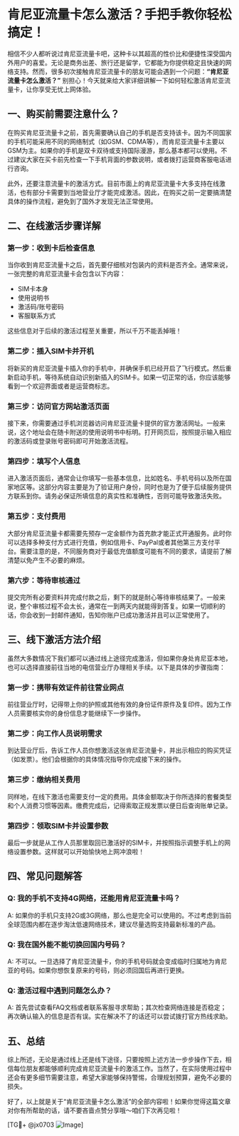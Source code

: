 # 肯尼亚流量卡怎么激活？手把手教你轻松搞定！

相信不少人都听说过肯尼亚流量卡吧，这种卡以其超高的性价比和便捷性深受国内外用户的喜爱。无论是商务出差、旅行还是留学，它都能为你提供稳定且快速的网络支持。然而，很多初次接触肯尼亚流量卡的朋友可能会遇到一个问题：**“肯尼亚流量卡怎么激活？”** 别担心！今天就来给大家详细讲解一下如何轻松激活肯尼亚流量卡，让你享受无忧上网体验。

## 一、购买前需要注意什么？

在购买肯尼亚流量卡之前，首先需要确认自己的手机是否支持该卡。因为不同国家的手机可能采用不同的网络制式（如GSM、CDMA等），而肯尼亚流量卡主要以GSM为主。如果你的手机是双卡双待或支持国际漫游，那么基本都可以使用。不过建议大家在买卡前先检查一下手机背面的参数说明，或者拨打运营商客服电话进行咨询。

此外，还要注意流量卡的激活方式。目前市面上的肯尼亚流量卡大多支持在线激活，也有部分卡需要到当地营业厅才能完成激活。因此，在购买之前一定要搞清楚具体的操作流程，避免到了国外才发现无法正常使用。

## 二、在线激活步骤详解

### 第一步：收到卡后检查信息

当你收到肯尼亚流量卡之后，首先要仔细核对包装内的资料是否齐全。通常来说，一张完整的肯尼亚流量卡会包含以下内容：

- SIM卡本身
- 使用说明书
- 激活码/账号密码
- 客服联系方式

这些信息对于后续的激活过程至关重要，所以千万不能丢掉哦！

### 第二步：插入SIM卡并开机

将新买的肯尼亚流量卡插入你的手机中，并确保手机已经开启了飞行模式。然后重新启动手机，等待系统自动识别新插入的SIM卡。如果一切正常的话，你应该能够看到一个欢迎界面或者是运营商标志。

### 第三步：访问官方网站激活页面

接下来，你需要通过手机浏览器访问肯尼亚流量卡提供的官方激活网址。一般来说，这个地址会在随卡附送的使用说明书中标明。打开网页后，按照提示输入相应的激活码或登录账号密码即可开始激活流程。

### 第四步：填写个人信息

进入激活页面后，通常会让你填写一些基本信息，比如姓名、手机号码以及所在国家地区等。这部分内容主要是为了验证用户身份，同时也是为了便于后续服务提供方联系到你。请务必保证所填信息的真实性和准确性，否则可能导致激活失败。

### 第五步：支付费用

大部分肯尼亚流量卡都需要先预存一定金额作为首充款才能正式开通服务。此时你可以选择多种支付方式进行充值，例如信用卡、PayPal或者其他第三方支付平台。需要注意的是，不同服务商对于最低充值额度可能有不同的要求，请提前了解清楚以免产生不必要的麻烦。

### 第六步：等待审核通过

提交完所有必要资料并完成付款之后，剩下的就是耐心等待审核结果了。一般来说，整个审核过程不会太长，通常在一到两天内就能得到答复。如果一切顺利的话，你会收到一封邮件通知，告知你账户已成功激活并且可以正常使用了。

## 三、线下激活方法介绍

虽然大多数情况下我们都可以通过线上途径完成激活，但如果你身处肯尼亚本地，也可以选择直接前往当地的电信营业厅办理相关手续。以下是具体的步骤指南：

### 第一步：携带有效证件前往营业网点

前往营业厅时，记得带上你的护照或其他有效的身份证件原件及复印件。因为工作人员需要核实你的身份信息才能继续下一步操作。

### 第二步：向工作人员说明需求

到达营业厅后，告诉工作人员你想激活这张肯尼亚流量卡，并出示相应的购买凭证（如发票）。他们会根据你的具体情况指导你完成接下来的操作。

### 第三步：缴纳相关费用

同样地，在线下激活也需要支付一定的费用。具体金额取决于你所选择的套餐类型和个人消费习惯等因素。缴费完成后，记得索取正规发票以便日后查询账单记录。

### 第四步：领取SIM卡并设置参数

最后一步就是从工作人员那里取回已激活好的SIM卡，并按照指示调整手机上的网络设置参数。这样就可以开始愉快地上网冲浪啦！

## 四、常见问题解答

### Q: 我的手机不支持4G网络，还能用肯尼亚流量卡吗？
A: 如果你的手机只支持2G或3G网络，那么也是完全可以使用的。不过考虑到当前全球范围内都在逐步淘汰低速网络技术，建议尽量选购支持最新标准的产品。

### Q: 我在国外能不能切换回国内号码？
A: 不可以。一旦选择了肯尼亚流量卡，你的手机号码就会变成临时归属地为肯尼亚的号码。如果你想恢复原来的号码，则必须回国后再进行更换。

### Q: 激活过程中遇到问题怎么办？
A: 首先尝试查看FAQ文档或者联系客服寻求帮助；其次检查网络连接是否稳定；再次确认输入的信息是否有误。实在解决不了的话还可以尝试拨打官方热线求助。

## 五、总结

综上所述，无论是通过线上还是线下途径，只要按照上述方法一步步操作下去，相信每位朋友都能够顺利完成肯尼亚流量卡的激活工作。当然了，在实际使用过程中还会有更多细节需要注意，希望大家能够保持警惕，合理规划预算，避免不必要的损失。

好了，以上就是关于“肯尼亚流量卡怎么激活”的全部内容啦！如果你觉得这篇文章对你有所帮助的话，请不要吝啬点赞分享哦～咱们下次再见啦！

[TG💪+ @jx0703 ![Image](https://github.com/user-attachments/assets/dbca1d08-cadb-493c-b0ec-ad6f7a83f270)]